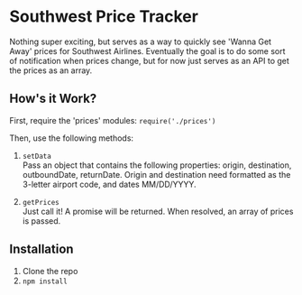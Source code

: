 # Southwest Price Tracker

Nothing super exciting, but serves as a way to quickly see 'Wanna Get Away' prices for Southwest Airlines. Eventually the goal is to do some sort of notification when prices change, but for now just serves as an API to get the prices as an array.

## How's it Work?

First, require the 'prices' modules: `require('./prices')`  

Then, use the following methods:

1. `setData`  
Pass an object that contains the following properties: origin, destination, outboundDate, returnDate. Origin and destination need formatted as the 3-letter airport code, and dates MM/DD/YYYY.

2. `getPrices`  
Just call it! A promise will be returned. When resolved, an array of prices is passed.

## Installation

1. Clone the repo
2. `npm install`